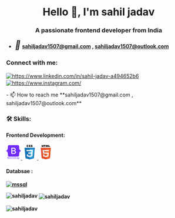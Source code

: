 <h1 align="center">Hello 👋, I'm sahil jadav</h1>
<h3 align="center">A passionate frontend developer from India</h3>


- <i style="font-size:24px" class="fa">&#xf0e0;</i> **sahiljadav1507@gmail.com , sahiljadav1507@outlook.com**

<h3 align="left">Connect with me:</h3>
<p align="left">
<a href="https://linkedin.com/in/https://www.linkedin.com/in/sahil-jadav-a494652b6" target="blank"><img align="center" src="https://raw.githubusercontent.com/rahuldkjain/github-profile-readme-generator/master/src/images/icons/Social/linked-in-alt.svg" alt="https://www.linkedin.com/in/sahil-jadav-a494652b6" height="30" width="40" /></a>
<a href="https://instagram.com/https://www.instagram.com/" target="blank"><img align="center" src="https://raw.githubusercontent.com/rahuldkjain/github-profile-readme-generator/master/src/images/icons/Social/instagram.svg" alt="https://www.instagram.com/" height="30" width="40" /></a>
</p>
- 📫 How to reach me **sahiljadav1507@gmail.com , sahiljadav1507@outlook.com**

<h3 align="left">🛠 Skills:</h3>

<h4> Frontend Development:</h4>
<p align="left"> <a href="https://getbootstrap.com" target="_blank" rel="noreferrer"> <img src="https://raw.githubusercontent.com/devicons/devicon/master/icons/bootstrap/bootstrap-plain-wordmark.svg" alt="bootstrap" width="40" height="40"/> </a> <a href="https://www.w3schools.com/css/" target="_blank" rel="noreferrer"> <img src="https://raw.githubusercontent.com/devicons/devicon/master/icons/css3/css3-original-wordmark.svg" alt="css3" width="40" height="40"/> </a> <a href="https://www.w3.org/html/" target="_blank" rel="noreferrer"> <img src="https://raw.githubusercontent.com/devicons/devicon/master/icons/html5/html5-original-wordmark.svg" alt="html5" width="40" height="40"/> </a> <h4>Databsae :<br/><h4/><a href="https://www.microsoft.com/en-us/sql-server" target="_blank" rel="noreferrer"> <img src="https://www.svgrepo.com/show/303229/microsoft-sql-server-logo.svg" alt="mssql" width="40" height="40"/> </a> </p>
<p><img align="left" src="https://github-readme-stats.vercel.app/api/top-langs?username=sahiljadav&show_icons=true&locale=en&layout=compact" alt="sahiljadav" /></p>

<p>&nbsp;<img align="center" src="https://github-readme-stats.vercel.app/api?username=sahiljadav&show_icons=true&locale=en" alt="sahiljadav" /></p>

<p><img align="center" src="https://github-readme-streak-stats.herokuapp.com/?user=sahiljadav&" alt="sahiljadav" /></p>


